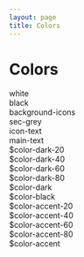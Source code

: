 ```yaml
---
layout: page
title: Colors
---
```


# Colors

<div class="grid push-bottom">
  <div class="docs__color column column--one-sixth bg-color--white">white</div>
  <div class="docs__color column column--one-sixth bg-color--black">black</div>
  <div class="docs__color column column--one-sixth bg-color--background-icons">background-icons</div>
  <div class="docs__color column column--one-sixth bg-color--sec-grey">sec-grey</div>
  <div class="docs__color column column--one-sixth bg-color--icon-text">icon-text</div>
  <div class="docs__color column column--one-sixth bg-color--main-text">main-text</div>
</div>

<div class="grid push-bottom">
  <div class="docs__color column column--one-sixth bg-color--dark-20 color--white">$color-dark-20</div>
  <div class="docs__color column column--one-sixth bg-color--dark-40 color--white">$color-dark-40</div>
  <div class="docs__color column column--one-sixth bg-color--dark-60 color--white">$color-dark-60</div>
  <div class="docs__color column column--one-sixth bg-color--dark-80 color--white">$color-dark-80</div>
  <div class="docs__color column column--one-sixth bg-color--dark color--white">$color-dark</div>
  <div class="docs__color column column--one-sixth bg-color--black color--white">$color-black</div>
</div>

<div class="grid push-bottom">
  <div class="docs__color column column--one-fifth bg-color--accent-20 color--white">$color-accent-20</div>
  <div class="docs__color column column--one-fifth bg-color--accent-40 color--white">$color-accent-40</div>
  <div class="docs__color column column--one-fifth bg-color--accent-60 color--white">$color-accent-60</div>
  <div class="docs__color column column--one-fifth bg-color--accent-80 color--white">$color-accent-80</div>
  <div class="docs__color column column--one-fifth bg-color--accent color--white">$color-accent</div>
</div>
